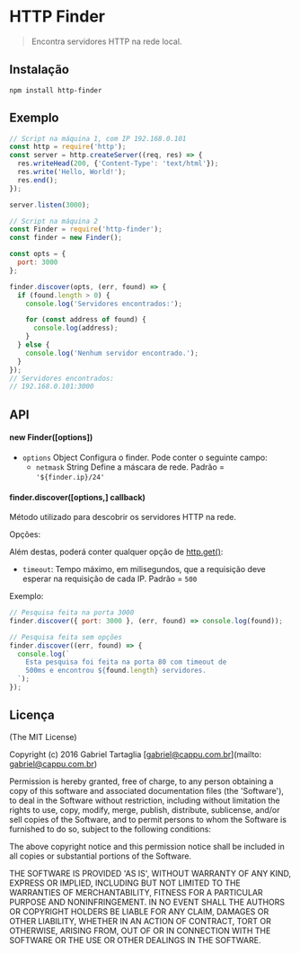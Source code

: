 # HTTP Finder

> Encontra servidores HTTP na rede local.

## Instalação

```shell
npm install http-finder
```

## Exemplo

```javascript
// Script na máquina 1, com IP 192.168.0.101
const http = require('http');
const server = http.createServer((req, res) => {
  res.writeHead(200, {'Content-Type': 'text/html'});
  res.write('Hello, World!');
  res.end();
});

server.listen(3000);
```

```javascript
// Script na máquina 2
const Finder = require('http-finder');
const finder = new Finder();

const opts = {
  port: 3000
};

finder.discover(opts, (err, found) => {
  if (found.length > 0) {
    console.log('Servidores encontrados:');

    for (const address of found) {
      console.log(address);
    }
  } else {
    console.log('Nenhum servidor encontrado.');
  }
});
// Servidores encontrados:
// 192.168.0.101:3000
```

## API

#### new Finder([options])
* `options` Object Configura o finder. Pode conter o seguinte campo:
  * `netmask` String Define a máscara de rede. Padrão = `'${finder.ip}/24'`


#### finder.discover([options,] callback)
Método utilizado para descobrir os servidores HTTP na rede.

Opções:

Além destas, poderá conter qualquer opção de [http.get()](https://nodejs.org/api/http.html#http_http_request_options_callback):
  * `timeout`: Tempo máximo, em milisegundos, que a requisição deve esperar na requisição de cada IP. Padrão = `500`

Exemplo:

```javascript
// Pesquisa feita na porta 3000
finder.discover({ port: 3000 }, (err, found) => console.log(found));

// Pesquisa feita sem opções
finder.discover((err, found) => {
  console.log(`
    Esta pesquisa foi feita na porta 80 com timeout de
    500ms e encontrou ${found.length} servidores.
  `);
});
```

## Licença

(The MIT License)

Copyright (c) 2016 Gabriel Tartaglia [gabriel@cappu.com.br](mailto: gabriel@cappu.com.br)

Permission is hereby granted, free of charge, to any person obtaining a copy of this software and associated documentation files (the 'Software'), to deal in the Software without restriction, including without limitation the rights to use, copy, modify, merge, publish, distribute, sublicense, and/or sell copies of the Software, and to permit persons to whom the Software is furnished to do so, subject to the following conditions:

The above copyright notice and this permission notice shall be included in all copies or substantial portions of the Software.

THE SOFTWARE IS PROVIDED 'AS IS', WITHOUT WARRANTY OF ANY KIND, EXPRESS OR IMPLIED, INCLUDING BUT NOT LIMITED TO THE WARRANTIES OF MERCHANTABILITY, FITNESS FOR A PARTICULAR PURPOSE AND NONINFRINGEMENT. IN NO EVENT SHALL THE AUTHORS OR COPYRIGHT HOLDERS BE LIABLE FOR ANY CLAIM, DAMAGES OR OTHER LIABILITY, WHETHER IN AN ACTION OF CONTRACT, TORT OR OTHERWISE, ARISING FROM, OUT OF OR IN CONNECTION WITH THE SOFTWARE OR THE USE OR OTHER DEALINGS IN THE SOFTWARE.
